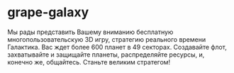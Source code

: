 # grape-galaxy
Мы рады представить Вашему вниманию бесплатную многопользовательскую 3D игру, стратегию реального времени Галактика. Вас ждет более 600 планет в 49 секторах. Создавайте флот, захватывайте и защищайте планеты, распределяйте ресурсы, и, конечно же, общайтесь. Станьте великим стратегом!
